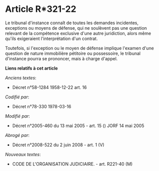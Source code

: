 # Article R*321-22

Le tribunal d'instance connaît de toutes les demandes incidentes, exceptions ou moyens de défense, qui ne soulèvent pas une
question relevant de la compétence exclusive d'une autre juridiction, alors même qu'ils exigeraient l'interprétation d'un
contrat.

Toutefois, si l'exception ou le moyen de défense implique l'examen d'une question de nature immobilière pétitoire ou
possessoire, le tribunal d'instance pourra se prononcer, mais à charge d'appel.

**Liens relatifs à cet article**

_Anciens textes_:

  - Décret n°58-1284 1958-12-22 art. 16

_Codifié par_:

  - Décret n°78-330 1978-03-16

_Modifié par_:

  - Décret n°2005-460 du 13 mai 2005 - art. 15 () JORF 14 mai 2005

_Abrogé par_:

  - Décret n°2008-522 du 2 juin 2008 - art. 1 (V)

_Nouveaux textes_:

  - CODE DE L'ORGANISATION JUDICIAIRE. - art. R221-40 (M)

